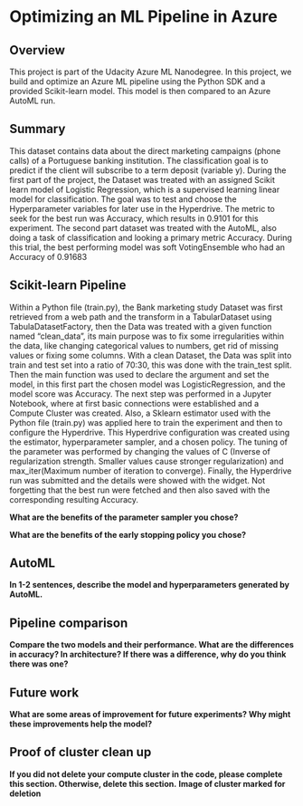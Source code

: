 # Optimizing an ML Pipeline in Azure

## Overview
This project is part of the Udacity Azure ML Nanodegree.
In this project, we build and optimize an Azure ML pipeline using the Python SDK and a provided Scikit-learn model.
This model is then compared to an Azure AutoML run.

## Summary

This dataset contains data about the direct marketing campaigns (phone calls) of a Portuguese banking institution. The classification goal is to predict if the client will subscribe to a term deposit (variable y).
During the first part of the project, the Dataset was treated with an assigned Scikit learn model of Logistic Regression, which is a supervised learning linear model for classification. The goal was to test and choose the Hyperparameter variables for later use in the Hyperdrive. The metric to seek for the best run was  Accuracy, which results in 0.9101 for this experiment.
The second part dataset was treated with the AutoML, also doing a task of classification and looking a primary metric Accuracy. During this trial, the best performing model was soft VotingEnsemble  who had an Accuracy of 0.91683 


## Scikit-learn Pipeline

Within a Python file (train.py), the Bank marketing study Dataset was first retrieved from a web path and the transform in a TabularDataset using TabulaDatasetFactory, then the Data was treated with a given function named “clean_data”, its main purpose was to fix some irregularities within the data, like changing categorical values to numbers, get rid of missing values or fixing some columns.
With a clean Dataset, the Data was split into train and test set into a ratio of 70:30, this was done with the train_test split. Then the main function was used to declare the argument and set the model, in this first part the chosen model was LogisticRegression, and the model score was Accuracy. 
The next step was performed in a Jupyter Notebook, where at first basic connections were established and a Compute Cluster was created. Also, a Sklearn estimator used with the Python file (train.py)  was applied here to train the experiment and then to configure the  Hyperdrive. This Hyperdrive configuration was created using the estimator, hyperparameter sampler, and a chosen policy.  The tuning of the parameter was performed by changing the values of  C (Inverse of regularization strength. Smaller values cause stronger regularization) and max_iter(Maximum number of iteration to converge).
Finally, the Hyperdrive run was submitted and the details were showed with the widget. Not forgetting that the best run were fetched and then also saved with the corresponding resulting Accuracy.

**What are the benefits of the parameter sampler you chose?**

**What are the benefits of the early stopping policy you chose?**

## AutoML
**In 1-2 sentences, describe the model and hyperparameters generated by AutoML.**

## Pipeline comparison
**Compare the two models and their performance. What are the differences in accuracy? In architecture? If there was a difference, why do you think there was one?**

## Future work
**What are some areas of improvement for future experiments? Why might these improvements help the model?**

## Proof of cluster clean up
**If you did not delete your compute cluster in the code, please complete this section. Otherwise, delete this section.**
**Image of cluster marked for deletion**
